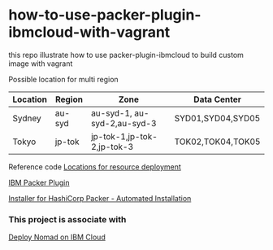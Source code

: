# how-to-use-packer-plugin-ibmcloud-with-vagrant

this repo illustrate how to use packer-plugin-ibmcloud to build custom image with vagrant

Possible location for multi region

| Location | Region | Zone                        | Data Center       |
| -------- | ------ | --------------------------- | ----------------- |
| Sydney   | au-syd | au-syd-1, au-syd-2,au-syd-3 | SYD01,SYD04,SYD05 |
| Tokyo    | jp-tok | jp-tok-1,jp-tok-2,jp-tok-3  | TOK02,TOK04,TOK05 |

Reference code
[Locations for resource deployment](https://cloud.ibm.com/docs/overview?topic=overview-locations&locale=en)

[IBM Packer Plugin](https://github.com/IBM/packer-plugin-ibmcloud)

[Installer for HashiCorp Packer - Automated Installation](https://github.com/robertpeteuil/packer-installer)

### This project is associate with

[Deploy Nomad on IBM Cloud ](https://github.com/DanielChuDC/terraform-ibmcloud-nomad)

